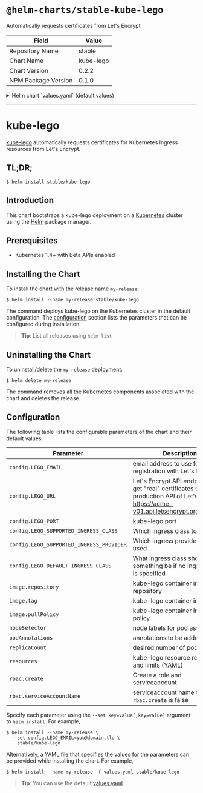 # `@helm-charts/stable-kube-lego`

Automatically requests certificates from Let's Encrypt

| Field               | Value     |
| ------------------- | --------- |
| Repository Name     | stable    |
| Chart Name          | kube-lego |
| Chart Version       | 0.2.2     |
| NPM Package Version | 0.1.0     |

<details>

<summary>Helm chart `values.yaml` (default values)</summary>

```yaml
## kube-lego configuration
## Ref: https://github.com/jetstack/kube-lego
##
config:
  ## Email address to use for registration with Let's Encrypt
  ##
  # LEGO_EMAIL: my@email.tld
  LEGO_EMAIL: foo@example.com

  ## Let's Encrypt API endpoint
  ## Production: https://acme-v01.api.letsencrypt.org/directory
  ## Staging: https://acme-staging.api.letsencrypt.org/directory
  ##
  LEGO_URL: https://acme-staging.api.letsencrypt.org/directory

  ## kube-lego port
  ##
  LEGO_PORT: 8080

  ## Specify which ingress class to watch
  ##
  # LEGO_SUPPORTED_INGRESS_CLASS: nginx
  ## Specify which ingress provider should be watched
  ## nginx and gce are the only two options presently
  ##
  # LEGO_SUPPORTED_INGRESS_PROVIDER: nginx
  ## Specify what ingress class should something be
  ## if no ingress class is specified
  ##
  # LEGO_DEFAULT_INGRESS_CLASS: nginx

## kube-lego image
##
image:
  repository: jetstack/kube-lego
  tag: 0.1.5
  pullPolicy: IfNotPresent

## Node labels for pod assignment
## Ref: https://kubernetes.io/docs/user-guide/node-selection/
##
nodeSelector: {}

## Annotations to be added to pods
##
podAnnotations: {}

replicaCount: 1

## kube-lego resource limits & requests
## Ref: https://kubernetes.io/docs/user-guide/compute-resources/
##
resources:
  {}
  # limits:
  #   cpu: 20m
  #   memory: 8Mi
  # requests:
  #   cpu: 20m
  #   memory: 8Mi

rbac:
  create: false
  serviceAccountName: default
```

</details>

---

# kube-lego

[kube-lego](https://github.com/jetstack/kube-lego) automatically requests certificates for Kubernetes Ingress resources from Let's Encrypt.

## TL;DR;

```console
$ helm install stable/kube-lego
```

## Introduction

This chart bootstraps a kube-lego deployment on a [Kubernetes](http://kubernetes.io) cluster using the [Helm](https://helm.sh) package manager.

## Prerequisites

- Kubernetes 1.4+ with Beta APIs enabled

## Installing the Chart

To install the chart with the release name `my-release`:

```console
$ helm install --name my-release stable/kube-lego
```

The command deploys kube-lego on the Kubernetes cluster in the default configuration. The [configuration](#configuration) section lists the parameters that can be configured during installation.

> **Tip**: List all releases using `helm list`

## Uninstalling the Chart

To uninstall/delete the `my-release` deployment:

```console
$ helm delete my-release
```

The command removes all the Kubernetes components associated with the chart and deletes the release.

## Configuration

The following table lists the configurable parameters of the chart and their default values.

| Parameter                                | Description                                                                                                                                       | Default                                                        |
| ---------------------------------------- | ------------------------------------------------------------------------------------------------------------------------------------------------- | -------------------------------------------------------------- |
| `config.LEGO_EMAIL`                      | email address to use for registration with Let's Encrypt                                                                                          | none                                                           |
| `config.LEGO_URL`                        | Let's Encrypt API endpoint. To get "real" certificates set to the production API of Let's Encrypt: https://acme-v01.api.letsencrypt.org/directory | `https://acme-staging.api.letsencrypt.org/directory` (staging) |
| `config.LEGO_PORT`                       | kube-lego port                                                                                                                                    | `8080`                                                         |
| `config.LEGO_SUPPORTED_INGRESS_CLASS`    | Which ingress class to watch                                                                                                                      | none                                                           |
| `config.LEGO_SUPPORTED_INGRESS_PROVIDER` | Which ingress provider is being used                                                                                                              | none                                                           |
| `config.LEGO_DEFAULT_INGRESS_CLASS`      | What ingress class should something be if no ingress class is specified                                                                           | none                                                           |
| `image.repository`                       | kube-lego container image repository                                                                                                              | `jetstack/kube-lego`                                           |
| `image.tag`                              | kube-lego container image tag                                                                                                                     | `0.1.3`                                                        |
| `image.pullPolicy`                       | kube-lego container image pull policy                                                                                                             | `IfNotPresent`                                                 |
| `nodeSelector`                           | node labels for pod assignment                                                                                                                    | `{}`                                                           |
| `podAnnotations`                         | annotations to be added to pods                                                                                                                   | `{}`                                                           |
| `replicaCount`                           | desired number of pods                                                                                                                            | `1`                                                            |
| `resources`                              | kube-lego resource requests and limits (YAML)                                                                                                     | `{}`                                                           |
| `rbac.create`                            | Create a role and serviceaccount                                                                                                                  | `false`                                                        |
| `rbac.serviceAccountName`                | serviceaccount name to use if `rbac.create` is false                                                                                              | `default`                                                      |

Specify each parameter using the `--set key=value[,key=value]` argument to `helm install`. For example,

```console
$ helm install --name my-release \
  --set config.LEGO_EMAIL=you@domain.tld \
    stable/kube-lego
```

Alternatively, a YAML file that specifies the values for the parameters can be provided while installing the chart. For example,

```console
$ helm install --name my-release -f values.yaml stable/kube-lego
```

> **Tip**: You can use the default [values.yaml](values.yaml)
